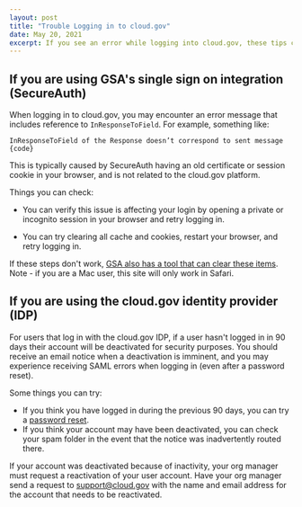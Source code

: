 ```yaml
---
layout: post
title: "Trouble Logging in to cloud.gov"
date: May 20, 2021
excerpt: If you see an error while logging into cloud.gov, these tips can help you troubleshoot
---
```


## If you are using GSA's single sign on integration (SecureAuth)

When logging in to cloud.gov, you may encounter an error message that includes reference to `InResponseToField`. For example, something like:

```
InResponseToField of the Response doesn’t correspond to sent message {code}
```

This is typically caused by SecureAuth having an old certificate or session cookie in your browser, and is not related to the cloud.gov platform. 

Things you can check:

* You can verify this issue is affecting your login by opening a private or incognito session in your browser and retry logging in. 

* You can try clearing all cache and cookies, restart your browser, and retry logging in.

If these steps don't work, [GSA also has a tool that can clear these items](https://secureauth.gsa.gov/secureauth2/cleancert.aspx). Note - if you are a Mac user, this site will only work in Safari.

## If you are using the cloud.gov identity provider (IDP)

For users that log in with the cloud.gov IDP, if a user hasn't logged in in 90 days their account will be deactivated for security purposes. You should receive an email notice when a deactivation is imminent, and you may experience receiving SAML errors when logging in (even after a password reset).

Some things you can try:

* If you think you have logged in during the previous 90 days, you can try a [password reset](https://cloud.gov/docs/getting-started/accounts/).
* If you think your account may have been deactivated, you can check your spam folder in the event that the notice was inadvertently routed there.

If your account was deactivated because of inactivity, your org manager must request a reactivation of your user account. Have your org manager send a request to [support@cloud.gov](mailto:support@cloud.gov) with the name and email address for the account that needs to be reactivated.
